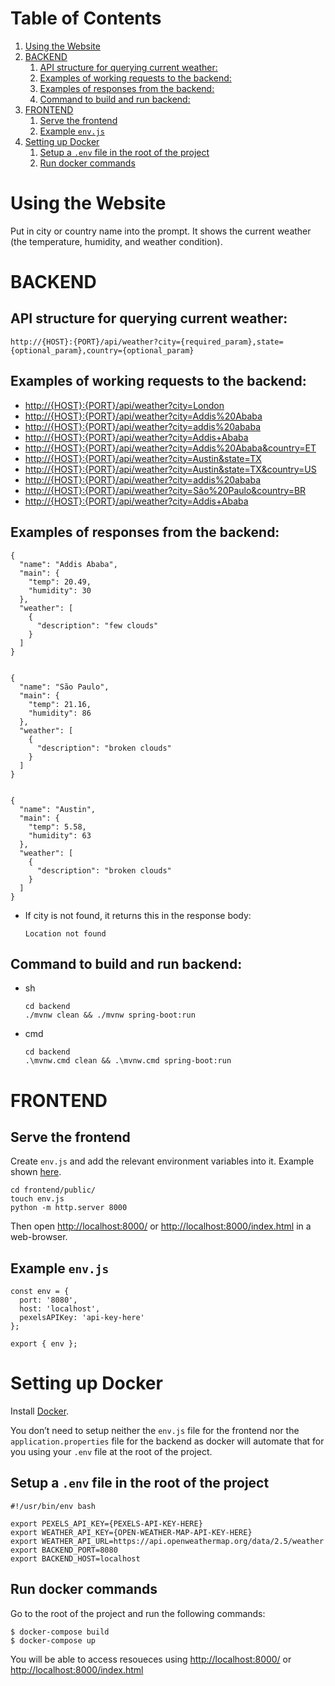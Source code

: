 
# Table of Contents

1.  [Using the Website](#website-usage)
2.  [BACKEND](#backend)
    1.  [API structure for querying current weather:](#query-current-weather)
    2.  [Examples of working requests to the backend:](#working-requests-backend)
    3.  [Examples of responses from the backend:](#responses-from-backend)
    4.  [Command to build and run backend:](#build-and-run-backend)
3.  [FRONTEND](#frontend)
    1.  [Serve the frontend](#serve-frontend)
    2.  [Example `env.js`](#example-env-js)
4.  [Setting up Docker](#setup-docker)
    1.  [Setup a `.env` file in the root of the project](#setup-root-env-file)
    2.  [Run docker commands](#run-docker)



<a id="website-usage"></a>

# Using the Website

Put in city or country name into the prompt. It shows the current weather (the
temperature, humidity, and weather condition).


<a id="backend"></a>

# BACKEND


<a id="query-current-weather"></a>

## API structure for querying current weather:

    http://{HOST}:{PORT}/api/weather?city={required_param},state={optional_param},country={optional_param}


<a id="working-requests-backend"></a>

## Examples of working requests to the backend:

-   <http://{HOST}:{PORT}/api/weather?city=London>
-   <http://{HOST}:{PORT}/api/weather?city=Addis%20Ababa>
-   <http://{HOST}:{PORT}/api/weather?city=addis%20ababa>
-   <http://{HOST}:{PORT}/api/weather?city=Addis+Ababa>
-   <http://{HOST}:{PORT}/api/weather?city=Addis%20Ababa&country=ET>
-   <http://{HOST}:{PORT}/api/weather?city=Austin&state=TX>
-   <http://{HOST}:{PORT}/api/weather?city=Austin&state=TX&country=US>
-   <http://{HOST}:{PORT}/api/weather?city=addis%20ababa>
-   <http://{HOST}:{PORT}/api/weather?city=São%20Paulo&country=BR>
-   <http://{HOST}:{PORT}/api/weather?city=Addis+Ababa>


<a id="responses-from-backend"></a>

## Examples of responses from the backend:

    {
      "name": "Addis Ababa",
      "main": {
        "temp": 20.49,
        "humidity": 30
      },
      "weather": [
        {
          "description": "few clouds"
        }
      ]
    }
    
    
    {
      "name": "São Paulo",
      "main": {
        "temp": 21.16,
        "humidity": 86
      },
      "weather": [
        {
          "description": "broken clouds"
        }
      ]
    }
    
    
    {
      "name": "Austin",
      "main": {
        "temp": 5.58,
        "humidity": 63
      },
      "weather": [
        {
          "description": "broken clouds"
        }
      ]
    }

-   If city is not found, it returns this in the response body:
    
        Location not found


<a id="build-and-run-backend"></a>

## Command to build and run backend:

-   sh
    
        cd backend
        ./mvnw clean && ./mvnw spring-boot:run
-   cmd
    
        cd backend
        .\mvnw.cmd clean && .\mvnw.cmd spring-boot:run


<a id="frontend"></a>

# FRONTEND


<a id="serve-frontend"></a>

## Serve the frontend

Create `env.js` and add the relevant environment variables into it. Example shown [here](#example-env-js).

    cd frontend/public/
    touch env.js
    python -m http.server 8000

Then open <http://localhost:8000/> or <http://localhost:8000/index.html> in a
web-browser.


<a id="example-env-js"></a>

## Example `env.js`

    const env = {
      port: '8080',
      host: 'localhost',
      pexelsAPIKey: 'api-key-here'
    };
    
    export { env };


<a id="setup-docker"></a>

# Setting up Docker

Install [Docker](https://www.docker.com/).

You don&rsquo;t need to setup neither the `env.js` file for the frontend nor the
`application.properties` file for the backend as docker will automate that for you
using your `.env` file at the root of the project.


<a id="setup-root-env-file"></a>

## Setup a `.env` file in the root of the project

    #!/usr/bin/env bash
    
    export PEXELS_API_KEY={PEXELS-API-KEY-HERE}
    export WEATHER_API_KEY={OPEN-WEATHER-MAP-API-KEY-HERE}
    export WEATHER_API_URL=https://api.openweathermap.org/data/2.5/weather
    export BACKEND_PORT=8080
    export BACKEND_HOST=localhost


<a id="run-docker"></a>

## Run docker commands

Go to the root of the project and run the following commands:

    $ docker-compose build
    $ docker-compose up

You will be able to access resoueces using <http://localhost:8000/> or
<http://localhost:8000/index.html>


